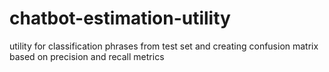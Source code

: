 # chatbot-estimation-utility
utility for classification phrases from test set and creating confusion matrix based on precision and recall metrics
